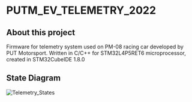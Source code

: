 # PUTM_EV_TELEMETRY_2022
## About this project
  Firmware for telemetry system used on PM-08 racing car developed by PUT Motorsport. 
Written in C/C++ for STM32L4P5RET6 microprocessor, created in STM32CubeIDE 1.8.0
## State Diagram
![Telemetry_States](https://user-images.githubusercontent.com/94369639/156006276-37a9b08f-9a6b-41ac-ae7d-0c3ae8a073ea.png)
